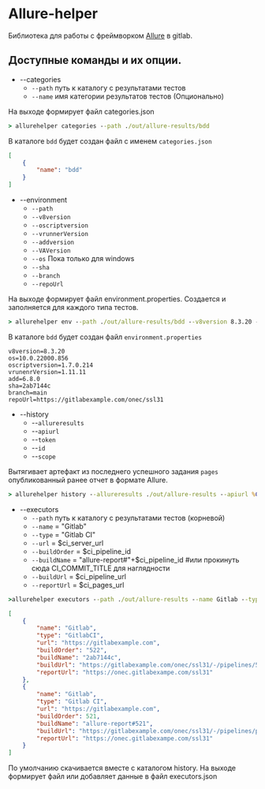 # Allure-helper

Библиотека для работы с фреймворком [Allure](https://github.com/allure-framework/allure2) в gitlab.


## Доступные команды и их опции.

* --categories
  * `--path` путь к каталогу с результатами тестов
  * `--name` имя категории результатов тестов (Опционально)
  
На выходе формирует файл categories.json

```cmd
> allurehelper categories --path ./out/allure-results/bdd
```

В каталоге `bdd` будет создан файл с именем `categories.json`

```json
[
	{
		"name": "bdd"
	}
]
```

* --environment
  * `--path`
  * `--v8version`
  * `--oscriptversion`
  * `--vrunnerVersion`
  * `--addversion`
  * `--VAVersion`
  * `--os` Пока только для windows
  * `--sha`
  * `--branch`
  * `--repoUrl`
  
На выходе формирует файл environment.properties.
Создается и заполняется для каждого типа тестов.

```cmd
> allurehelper env --path ./out/allure-results/bdd --v8version 8.3.20 --os --oscriptversion --vrunenrVersion --add 6.8.0 --sha 2ab7144c --branch main --repoUrl https://gitlabexample.com/onec/ssl31
```

В каталоге `bdd` будет создан файл `environment.properties`

```properties
v8version=8.3.20
os=10.0.22000.856
oscriptversion=1.7.0.214
vrunenrVersion=1.11.11
add=6.8.0
sha=2ab7144c
branch=main
repoUrl=https://gitlabexample.com/onec/ssl31

```


* --history
  * --`allureresults`
  * --`apiurl`
  * --`token`
  * --`id`
  * --`scope`

  
Вытягивает артефакт из последнего успешного задания `pages` опубликованный ранее отчет в формате Allure.

```cmd
> allurehelper history --allureresults ./out/allure-results --apiurl %CI_API_V4_URL% --token %CI_DEPLOY_TOKEN% --id %CI_PROJECT_ID%  --scope success
```

* --executors
  * `--path` путь к каталогу с результатами тестов (корневой)
  * `--name` = "Gitlab"
  * `--type` = "Gitlab CI"
  * `--url` = $ci_server_url
  * `--buildOrder` = $ci_pipeline_id
  * `--buildName` = "allure-report#"+$ci_pipeline_id #или прокинуть сюда CI_COMMIT_TITLE для наглядности
  * `--buildUrl` = $ci_pipeline_url
  * `--reportUrl` = $ci_pages_url

```cmd
>allurehelper executors --path ./out/allure-results --name Gitlab --type GitlabCI --url https://gitlabexample.com --buildOrder 522 --buildName 2ab7144c --buildUrl https://gitlabexample.com/onec/ssl31/-/pipelines/522 --reportUrl https://onec.gitlabexampe.com/ssl31
```

```json
[
	{
		"name": "Gitlab",
		"type": "GitlabCI",
		"url": "https://gitlabexample.com",
		"buildOrder": "522",
		"buildName": "2ab7144c",
		"buildUrl": "https://gitlabexample.com/onec/ssl31/-/pipelines/522",
		"reportUrl": "https://onec.gitlabexampe.com/ssl31"
	},
	{
		"name": "Gitlab",
		"type": "Gitlab CI",
		"url": "https://gitlabexample.com",
		"buildOrder": 521,
		"buildName": "allure-report#521",
		"buildUrl": "https://gitlabexample.com/onec/ssl31/-/pipelines/pipelines/521",
		"reportUrl": "https://onec.gitlabexampe.com/ssl31"
	}
]
```

По умолчанию скачивается вместе с каталогом history.
На выходе формирует файл или добавляет данные в файл executors.json